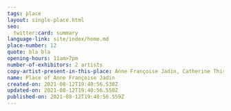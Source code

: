 ```yaml
---
tags: place
layout: single-place.html
seo:
  twitter:card: summary
language-link: site/index/home.md
place-number: 12
quote: bla bla
opening-hours: 11am>7pm
number-of-exhibitors: 2 artists
copy-artist-present-in-this-place: Anne Françoise Jadin, Catherine Thiry
name: Place of Anne Françoise Jadin
created-on: 2021-08-12T19:40:56.538Z
updated-on: 2021-08-12T19:40:56.550Z
published-on: 2021-08-12T19:40:56.559Z
---
```

